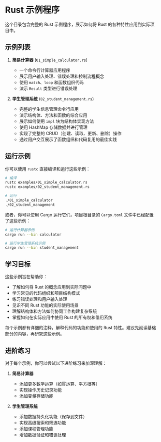 # Rust 示例程序

这个目录包含完整的 Rust 示例程序，展示如何将 Rust 的各种特性应用到实际项目中。

## 示例列表

1. **简易计算器** (`01_simple_calculator.rs`)
   - 一个命令行计算器应用程序
   - 展示用户输入处理、错误处理和控制流程概念
   - 使用 `match`、`loop` 和函数组织代码
   - 演示 `Result` 类型进行错误处理

2. **学生管理系统** (`02_student_management.rs`)
   - 完整的学生信息管理命令行应用
   - 演示结构体、方法和函数的综合应用
   - 展示如何使用 `impl` 块为结构体实现方法
   - 使用 HashMap 存储数据并进行管理
   - 实现了完整的 CRUD（创建、读取、更新、删除）操作
   - 通过用户交互展示了函数组织和代码复用的最佳实践

## 运行示例

你可以使用 `rustc` 直接编译和运行这些示例：

```bash
# 编译
rustc examples/01_simple_calculator.rs
rustc examples/02_student_management.rs

# 运行
./01_simple_calculator
./02_student_management
```

或者，你可以使用 Cargo 运行它们。项目根目录的 `Cargo.toml` 文件中已经配置了这些示例：

```bash
# 运行计算器示例
cargo run --bin calculator

# 运行学生管理系统示例
cargo run --bin student_management
```

## 学习目标

这些示例旨在帮助你：

- 了解如何将 Rust 的概念应用到实际问题中
- 学习常见的代码组织和项目结构模式
- 练习错误处理和用户输入处理
- 见识不同 Rust 功能的实际使用场景
- 理解结构体和方法如何协同工作构建复杂系统
- 掌握如何在实际应用中使用 Rust 的所有权和借用系统

每个示例都有详细的注释，解释代码的功能和使用的 Rust 特性。建议先阅读基础部分的内容，再研究这些示例。

## 进阶练习

对于每个示例，你可以尝试以下进阶练习来加深理解：

1. **简易计算器**
   - 添加更多数学运算（如幂运算、平方根等）
   - 实现操作历史记录功能
   - 添加变量存储功能

2. **学生管理系统**
   - 添加数据持久化功能（保存到文件）
   - 实现高级搜索和筛选功能
   - 添加课程管理功能
   - 增加数据验证和错误处理